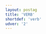 ```yaml
---
layout: postag
title: 'VERB'
shortdef: 'verb'
udver: '2'
---
```

<!-- Interlanguage links updated Út zář 29 18:40:49 CEST 2020 -->
